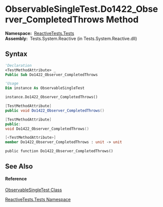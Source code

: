 # ObservableSingleTest.Do1422\_Observer\_CompletedThrows Method

**Namespace:**  [ReactiveTests.Tests](ReactiveTests.Tests\ReactiveTests.Tests.md)  
**Assembly:**  Tests.System.Reactive (in Tests.System.Reactive.dll)

## Syntax

```vb
'Declaration
<TestMethodAttribute> _
Public Sub Do1422_Observer_CompletedThrows
```

```vb
'Usage
Dim instance As ObservableSingleTest

instance.Do1422_Observer_CompletedThrows()
```

```csharp
[TestMethodAttribute]
public void Do1422_Observer_CompletedThrows()
```

```c++
[TestMethodAttribute]
public:
void Do1422_Observer_CompletedThrows()
```

```fsharp
[<TestMethodAttribute>]
member Do1422_Observer_CompletedThrows : unit -> unit 
```

```jscript
public function Do1422_Observer_CompletedThrows()
```

## See Also

#### Reference

[ObservableSingleTest Class](ObservableSingleTest\ObservableSingleTest.md)

[ReactiveTests.Tests Namespace](ReactiveTests.Tests\ReactiveTests.Tests.md)




